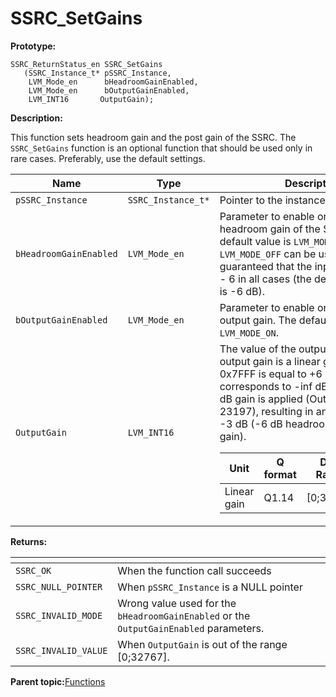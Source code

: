 # SSRC\_SetGains

**Prototype:**

```
SSRC_ReturnStatus_en SSRC_SetGains
   (SSRC_Instance_t* pSSRC_Instance,
    LVM_Mode_en      bHeadroomGainEnabled,
    LVM_Mode_en      bOutputGainEnabled,
    LVM_INT16       OutputGain);
```

**Description:**

This function sets headroom gain and the post gain of the SSRC. The `SSRC_SetGains` function is an optional function that should be used only in rare cases. Preferably, use the default settings.

|Name|Type|Description|
|----|----|-----------|
|`pSSRC_Instance`|`SSRC_Instance_t*`|Pointer to the instance of the SSRC.|
|`bHeadroomGainEnabled`|`LVM_Mode_en`|Parameter to enable or disable the headroom gain of the SSRC. The default value is `LVM_MODE_ON`. `LVM_MODE_OFF` can be used if it can be guaranteed that the input level is below - 6 in all cases \(the default headroom is -6 dB\).|
|`bOutputGainEnabled`|`LVM_Mode_en`|Parameter to enable or disable the output gain. The default value is `LVM_MODE_ON`.|
|`OutputGain`|`LVM_INT16`|The value of the output gain. The output gain is a linear gain value. 0x7FFF is equal to +6 dB and 0x0000 corresponds to -inf dB. By default, a 3 dB gain is applied \(OutputGain = 23197\), resulting in an overall gain of -3 dB \(-6 dB headroom +3 dB output gain\).<table>  <thead>  <tr>  <th>Unit</th>  <th>Q format</th>  <th>Data Range</th> <th>Default value</th>  </tr>  </thead>  <tbody>  <tr>  <td>Linear gain</td>  <td>Q1.14</td>  <td>\[0;32767\]</td> <td> 23197</td> </tr>  </tbody> </table>|

**Returns:**

| <!-- -->    | <!-- -->    |
|-------------|-------------|
|`SSRC_OK`|When the function call succeeds|
|`SSRC_NULL_POINTER`|When `pSSRC_Instance` is a NULL pointer|
|`SSRC_INVALID_MODE`|Wrong value used for the `bHeadroomGainEnabled` or the `OutputGainEnabled` parameters.|
|`SSRC_INVALID_VALUE`|When `OutputGain` is out of the range \[0;32767\].|

**Parent topic:**[Functions](../topics/functions.md)

